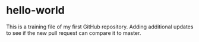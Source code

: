 # hello-world
This is a training file of my first GitHub repository.
Adding additional updates to see if the new pull request can compare it to master.
